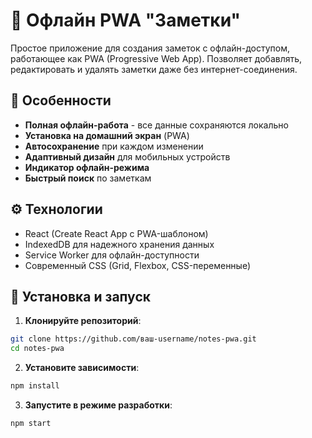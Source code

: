 # 📝 Офлайн PWA "Заметки"

Простое приложение для создания заметок с офлайн-доступом, работающее как PWA (Progressive Web App). Позволяет добавлять, редактировать и удалять заметки даже без интернет-соединения.

## 🌟 Особенности

- **Полная офлайн-работа** - все данные сохраняются локально
- **Установка на домашний экран** (PWA)
- **Автосохранение** при каждом изменении
- **Адаптивный дизайн** для мобильных устройств
- **Индикатор офлайн-режима**
- **Быстрый поиск** по заметкам

## ⚙️ Технологии

- React (Create React App с PWA-шаблоном)
- IndexedDB для надежного хранения данных
- Service Worker для офлайн-доступности
- Современный CSS (Grid, Flexbox, CSS-переменные)

## 🚀 Установка и запуск

1. **Клонируйте репозиторий**:
```bash
git clone https://github.com/ваш-username/notes-pwa.git
cd notes-pwa
```

2. **Установите зависимости**:
```bash
npm install
```

3. **Запустите в режиме разработки**:
```bash
npm start
```
